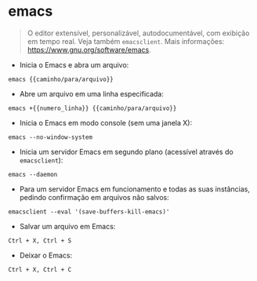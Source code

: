 # emacs

> O editor extensível, personalizável, autodocumentável, com exibição em tempo real.
> Veja também `emacsclient`.
> Mais informações: <https://www.gnu.org/software/emacs>.

- Inicia o Emacs e abra um arquivo:

`emacs {{caminho/para/arquivo}}`

- Abre um arquivo em uma linha especificada:

`emacs +{{numero_linha}} {{caminho/para/arquivo}}`

- Inicia o Emacs em modo console (sem uma janela X):

`emacs --no-window-system`

- Inicia um servidor Emacs em segundo plano (acessível através do `emacsclient`):

`emacs --daemon`

- Para um servidor Emacs em funcionamento e todas as suas instâncias, pedindo confirmação em arquivos não salvos:

`emacsclient --eval '(save-buffers-kill-emacs)'`

- Salvar um arquivo em Emacs:

`Ctrl + X, Ctrl + S`

- Deixar o Emacs:

`Ctrl + X, Ctrl + C`
